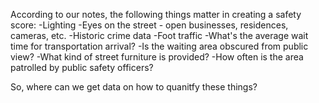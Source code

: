 According to our notes, the following things matter in creating a safety score:
-Lighting
-Eyes on the street - open businesses, residences, cameras, etc.
-Historic crime data
-Foot traffic
-What's the average wait time for transportation arrival?
-Is the waiting area obscured from public view?
-What kind of street furniture is provided?
-How often is the area patrolled by public safety officers?

So, where can we get data on how to quanitfy these things?
